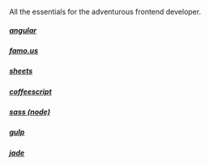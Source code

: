 All the essentials for the adventurous frontend developer.

##### [angular](http://angularjs.org)
##### [famo.us](http://famo.us)
##### [sheets](https://github.com/zackbrown/sheets)
##### [coffeescript](coffeescript.org)
##### [sass (node)](https://github.com/sass/node-sass)
##### [gulp](http://gulpjs.com)
##### [jade](http://jade-lang.com/)